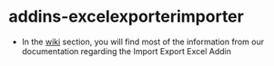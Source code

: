 # addins-excelexporterimporter



- In the [wiki](https://github.com/bimone/addins-excelexporterimporter/wiki) section, you will find most of the information from our documentation regarding the Import Export Excel Addin

